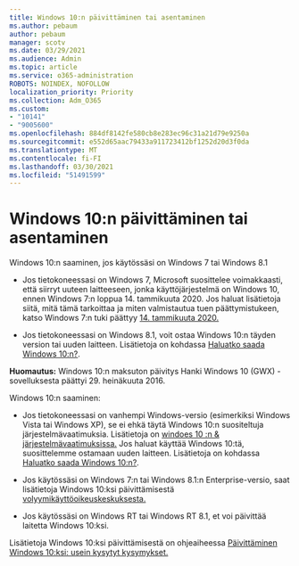 ```yaml
---
title: Windows 10:n päivittäminen tai asentaminen
ms.author: pebaum
author: pebaum
manager: scotv
ms.date: 03/29/2021
ms.audience: Admin
ms.topic: article
ms.service: o365-administration
ROBOTS: NOINDEX, NOFOLLOW
localization_priority: Priority
ms.collection: Adm_O365
ms.custom:
- "10141"
- "9005600"
ms.openlocfilehash: 884df8142fe580cb8e283ec96c31a21d79e9250a
ms.sourcegitcommit: e552d65aac79433a911723412bf1252d20d3f0da
ms.translationtype: MT
ms.contentlocale: fi-FI
ms.lasthandoff: 03/30/2021
ms.locfileid: "51491599"
---
```

# <a name="how-to-upgrade-or-install-windows-10"></a>Windows 10:n päivittäminen tai asentaminen

Windows 10:n saaminen, jos käytössäsi on Windows 7 tai Windows 8.1

- Jos tietokoneessasi on Windows 7, Microsoft suosittelee voimakkaasti, että siirryt uuteen laitteeseen, jonka käyttöjärjestelmä on Windows 10, ennen Windows 7:n loppua 14. tammikuuta 2020. Jos haluat lisätietoja siitä, mitä tämä tarkoittaa ja miten valmistautua tuen päättymistukeen, katso Windows 7:n tuki päättyy [14. tammikuuta 2020.](https://support.microsoft.com/help/4057281/)

- Jos tietokoneessasi on Windows 8.1, voit ostaa Windows 10:n täyden version tai uuden laitteen. Lisätietoja on kohdassa [Haluatko saada Windows 10:n?](https://www.microsoft.com/windows/get-windows-10).

**Huomautus:** Windows 10:n maksuton päivitys Hanki Windows 10 (GWX) -sovelluksesta päättyi 29. heinäkuuta 2016.

Windows 10:n saaminen: 

- Jos tietokoneessasi on vanhempi Windows-versio (esimerkiksi Windows Vista tai Windows XP), se ei ehkä täytä Windows 10:n suositeltuja järjestelmävaatimuksia. Lisätietoja on [windoes 10 :n & järjestelmävaatimuksissa.](https://www.microsoft.com/windows/windows-10-specifications) Jos haluat käyttää Windows 10:tä, suosittelemme ostamaan uuden laitteen. Lisätietoja on kohdassa [Haluatko saada Windows 10:n?](https://www.microsoft.com/windows/get-windows-10).

- Jos käytössäsi on Windows 7:n tai Windows 8.1:n Enterprise-versio, saat lisätietoja Windows 10:ksi päivittämisestä [volyymikäyttöoikeuskeskuksesta.](https://www.microsoft.com/licensing/servicecenter/default.aspx)

- Jos käytössäsi on Windows RT tai Windows RT 8.1, et voi päivittää laitetta Windows 10:ksi.

Lisätietoja Windows 10:ksi päivittämisestä on ohjeaiheessa [Päivittäminen Windows 10:ksi: usein kysytyt kysymykset.](https://support.microsoft.com/windows/upgrade-to-windows-10-faq-cce52341-7943-594e-72ce-e1cf00382445)
